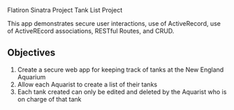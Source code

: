 Flatiron Sinatra Project Tank List Project

This app demonstrates secure user interactions, use of ActiveRecord, use of ActiveREcord associations, RESTful Routes, and CRUD. 

## Objectives

1. Create a secure web app for keeping track of tanks at the New England Aquarium
2. Allow each Aquarist to create a list of their tanks
3. Each tank created can only be edited and deleted by the Aquarist who is on charge of that tank




